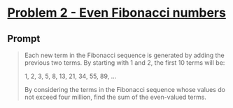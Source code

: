 # [Problem 2 - Even Fibonacci numbers](https://projecteuler.net/problem=2)

## Prompt

> <p>Each new term in the Fibonacci sequence is generated by adding the previous two terms. By starting with 1 and 2, the first 10 terms will be:</p>
> <p class="center">1, 2, 3, 5, 8, 13, 21, 34, 55, 89, ...</p>
> <p>By considering the terms in the Fibonacci sequence whose values do not exceed four million, find the sum of the even-valued terms.</p>